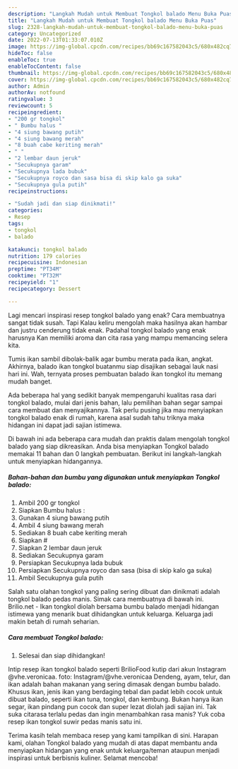 ```yaml
---
description: "Langkah Mudah untuk Membuat Tongkol balado Menu Buka Puas"
title: "Langkah Mudah untuk Membuat Tongkol balado Menu Buka Puas"
slug: 2328-langkah-mudah-untuk-membuat-tongkol-balado-menu-buka-puas
category: Uncategorized
date: 2022-07-13T01:33:07.010Z
image: https://img-global.cpcdn.com/recipes/bb69c167582043c5/680x482cq70/tongkol-balado-foto-resep-utama.jpg
hideToc: false
enableToc: true
enableTocContent: false
thumbnail: https://img-global.cpcdn.com/recipes/bb69c167582043c5/680x482cq70/tongkol-balado-foto-resep-utama.jpg
cover: https://img-global.cpcdn.com/recipes/bb69c167582043c5/680x482cq70/tongkol-balado-foto-resep-utama.jpg
author: Admin
authorAv: notfound
ratingvalue: 3
reviewcount: 5
recipeingredient:
- "200 gr tongkol"
- " Bumbu halus "
- "4 siung bawang putih"
- "4 siung bawang merah"
- "8 buah cabe keriting merah"
- " "
- "2 lembar daun jeruk"
- "Secukupnya garam"
- "Secukupnya lada bubuk"
- "Secukupnya royco dan sasa bisa di skip kalo ga suka"
- "Secukupnya gula putih"
recipeinstructions:

- "Sudah jadi dan siap dinikmati!"
categories:
- Resep
tags:
- tongkol
- balado

katakunci: tongkol balado 
nutrition: 179 calories
recipecuisine: Indonesian
preptime: "PT34M"
cooktime: "PT32M"
recipeyield: "1"
recipecategory: Dessert

---
```



Lagi mencari inspirasi resep tongkol balado yang enak? Cara membuatnya sangat tidak susah. Tapi Kalau keliru mengolah maka hasilnya akan hambar dan justru cenderung tidak enak. Padahal tongkol balado yang enak harusnya Kan memiliki aroma dan cita rasa yang mampu memancing selera kita.


Tumis ikan sambil dibolak-balik agar bumbu merata pada ikan, angkat. Akhirnya, balado ikan tongkol buatanmu siap disajikan sebagai lauk nasi hari ini. Wah, ternyata proses pembuatan balado ikan tongkol itu memang mudah banget.

Ada beberapa hal yang sedikit banyak mempengaruhi kualitas rasa dari tongkol balado, mulai dari jenis bahan, lalu pemilihan bahan segar sampai cara membuat dan menyajikannya. Tak perlu pusing jika mau menyiapkan tongkol balado enak di rumah, karena asal sudah tahu triknya maka hidangan ini dapat jadi sajian istimewa.


Di bawah ini ada beberapa cara mudah dan praktis dalam mengolah tongkol balado yang siap dikreasikan. Anda bisa menyiapkan Tongkol balado memakai 11 bahan dan 0 langkah pembuatan. Berikut ini langkah-langkah untuk menyiapkan hidangannya.

<!--inarticleads1-->

##### Bahan-bahan dan bumbu yang digunakan untuk menyiapkan Tongkol balado:

1. Ambil 200 gr tongkol
1. Siapkan  Bumbu halus :
1. Gunakan 4 siung bawang putih
1. Ambil 4 siung bawang merah
1. Sediakan 8 buah cabe keriting merah
1. Siapkan  #
1. Siapkan 2 lembar daun jeruk
1. Sediakan Secukupnya garam
1. Persiapkan Secukupnya lada bubuk
1. Persiapkan Secukupnya royco dan sasa (bisa di skip kalo ga suka)
1. Ambil Secukupnya gula putih


Salah satu olahan tongkol yang paling sering dibuat dan dinikmati adalah tongkol balado pedas manis. Simak cara membuatnya di bawah ini. Brilio.net - Ikan tongkol diolah bersama bumbu balado menjadi hidangan istimewa yang menarik buat dihidangkan untuk keluarga. Keluarga jadi makin betah di rumah seharian. 

<!--inarticleads2-->

##### Cara membuat Tongkol balado:


1. Selesai dan siap dihidangkan!

Intip resep ikan tongkol balado seperti BrilioFood kutip dari akun Instagram @vhe.veronicaa. foto: Instagram/@vhe.veronicaa Dendeng, ayam, telur, dan ikan adalah bahan makanan yang sering dimasak dengan bumbu balado. Khusus ikan, jenis ikan yang berdaging tebal dan padat lebih cocok untuk dibuat balado, seperti ikan tuna, tongkol, dan kembung. Bukan hanya ikan segar, ikan pindang pun cocok dan super lezat diolah jadi sajian ini. Tak suka citarasa terlalu pedas dan ingin menambahkan rasa manis? Yuk coba resep ikan tongkol suwir pedas manis satu ini. 

Terima kasih telah membaca resep yang kami tampilkan di sini. Harapan kami, olahan Tongkol balado yang mudah di atas dapat membantu anda menyiapkan hidangan yang enak untuk keluarga/teman ataupun menjadi inspirasi untuk berbisnis kuliner. Selamat mencoba!
